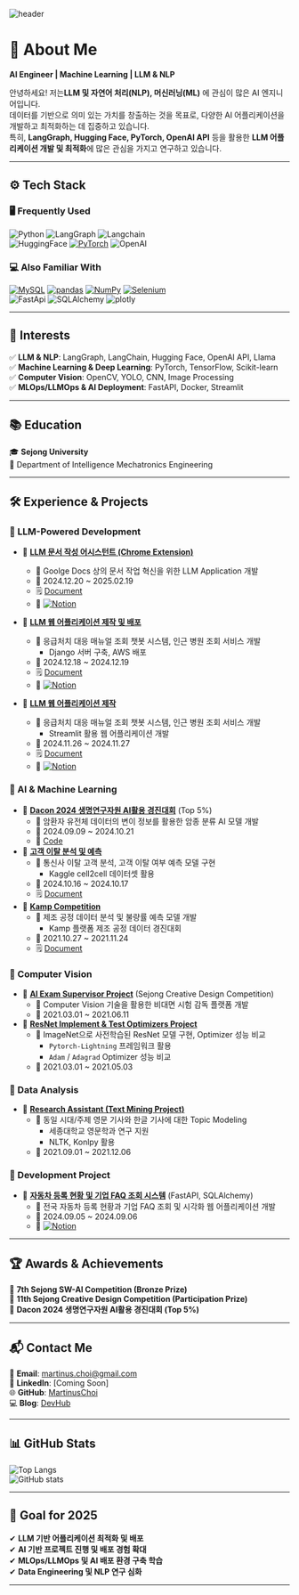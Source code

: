 ![header](https://capsule-render.vercel.app/api?type=waving&color=gradient&height=250&section=header&text=Choi%20YoungMin&fontSize=50)

# 🚀 About Me  
**AI Engineer | Machine Learning | LLM & NLP**  

안녕하세요! 저는**LLM 및 자연어 처리(NLP), 머신러닝(ML)** 에 관심이 많은 AI 엔지니어입니다.  
데이터를 기반으로 의미 있는 가치를 창출하는 것을 목표로, 다양한 AI 어플리케이션을 개발하고 최적화하는 데 집중하고 있습니다.  
특히, **LangGraph, Hugging Face, PyTorch, OpenAI API** 등을 활용한 **LLM 어플리케이션 개발 및 최적화**에 많은 관심을 가지고 연구하고 있습니다.  

---

## ⚙ Tech Stack  

### 🖥 Frequently Used  
![Python](https://img.shields.io/badge/Python-3776AB?style=flat-square&logo=Python&logoColor=white)
![LangGraph](https://img.shields.io/badge/LangGraph-1C3C3C?style=flat-square&logo=LangGraph&logoColor=white)
![Langchain](https://img.shields.io/badge/LangChain-1C3C3C?style=flat-square&logo=LangChain&logoColor=white)  
![HuggingFace](https://img.shields.io/badge/HuggingFace-FFD21E?style=flat-square&logo=HuggingFace&logoColor=white)
[![PyTorch](https://img.shields.io/badge/PyTorch-EE4C2C?style=flat-square&logo=PyTorch&logoColor=white)](https://github.com/MartinusChoi/ResNet_Pytorch)
![OpenAI](https://img.shields.io/badge/OpenAI-412991?style=flat-square&logo=OpenAI&logoColor=white)  

### 💻 Also Familiar With  
[![MySQL](https://img.shields.io/badge/MySQL-4479A1?style=flat-square&logo=MySQL&logoColor=white)]()
[![pandas](https://img.shields.io/badge/pandas-3F4F75?style=flat-square&logo=pandas&logoColor=white)]()
[![NumPy](https://img.shields.io/badge/NumPy-013243?style=flat-square&logo=NumPy&logoColor=white)]()
[![Selenium](https://img.shields.io/badge/Selenium-43B02A?style=flat-square&logo=Selenium&logoColor=white)](https://github.com/2021-2-Creative-Study/crawling)  
![FastApi](https://img.shields.io/badge/FastApi-009688?style=flat-square&logo=fastapi&logoColor=white)
![SQLAlchemy](https://img.shields.io/badge/SQLAlchemy-D71F00?style=flat-square&logo=SQLAlchemy&logoColor=white)
![plotly](https://img.shields.io/badge/plotly-3F4F75?style=flat-square&logo=plotly&logoColor=white)  

---

## 👀 Interests  

✅ **LLM & NLP**: LangGraph, LangChain, Hugging Face, OpenAI API, Llama   
✅ **Machine Learning & Deep Learning**: PyTorch, TensorFlow, Scikit-learn   
✅ **Computer Vision**: OpenCV, YOLO, CNN, Image Processing  
✅ **MLOps/LLMOps & AI Deployment**: FastAPI, Docker, Streamlit

---

## 📚 Education  
🎓 **Sejong University**  
📌 Department of Intelligence Mechatronics Engineering  

---

## 🛠 Experience & Projects

### 🔹 LLM-Powered Development

- 📌 **[LLM 문서 작성 어시스턴트 (Chrome Extension)](https://github.com/SKNETWORKS-FAMILY-AICAMP/SKN05-Final-3Team)**
    - 🎯 Goolge Docs 상의 문서 작업 혁신을 위한 LLM Application 개발
    - 📅 2024.12.20 ~ 2025.02.19
    - 🗒️ [Document](https://github.com/SKNETWORKS-FAMILY-AICAMP/SKN05-FINAL-3TEAM/blob/main/Docs/SKN05_3Team_%EC%B5%9C%EC%A2%85%EB%B0%9C%ED%91%9C%EC%9E%90%EB%A3%8C.pdf)
    - 🔗 [![Notion](https://img.shields.io/badge/Notion-000000?style=flat-square&logo=Notion&logoColor=white)](https://alluring-cerise-57f.notion.site/FinPilot-Home-1655128db47f80cabc52e0568a116d94)

- 📌 **[LLM 웹 어플리케이션 제작 및 배포](https://github.com/SKNETWORKS-FAMILY-AICAMP/SKN05-4TH-2Team)**
    - 🎯 응급처치 대응 매뉴얼 조회 챗봇 시스템, 인근 병원 조회 서비스 개발
        - Django 서버 구축, AWS 배포
    - 📅 2024.12.18 ~ 2024.12.19
    - 🗒️ [Document](https://github.com/SKNETWORKS-FAMILY-AICAMP/SKN05-4TH-2TEAM/blob/main/SKN05-4th-2Team/SKN05-4th-2Team-%EB%B0%9C%ED%91%9C%EC%9E%90%EB%A3%8C.pdf)
    - 🔗 [![Notion](https://img.shields.io/badge/Notion-000000?style=flat-square&logo=Notion&logoColor=white)](https://upbeat-william-67d.notion.site/SKN-Term-Project-4-1601ac6c275c80dd9710cc16caecd8d1)

- 📌 **[LLM 웹 어플리케이션 제작](https://github.com/SKNETWORKS-FAMILY-AICAMP/SKN05-4TH-2Team)**
    - 🎯 응급처치 대응 매뉴얼 조회 챗봇 시스템, 인근 병원 조회 서비스 개발
        - Streamlit 활용 웹 어플리케이션 개발
    - 📅 2024.11.26 ~ 2024.11.27
    - 🗒️ [Document](https://github.com/SKNETWORKS-FAMILY-AICAMP/SKN05-3RD-2TEAM/blob/main/SKN05-3rd-2Team%20document.pdf)
    - 🔗 [![Notion](https://img.shields.io/badge/Notion-000000?style=flat-square&logo=Notion&logoColor=white)](https://upbeat-william-67d.notion.site/SKN5-Term-Project-3-1521ac6c275c80e9af84f6d1d8c52e1e)

### 🔹 AI & Machine Learning  
- 📌 **[Dacon 2024 생명연구자원 AI활용 경진대회](https://dacon.io/competitions/official/236355/overview/description)** (Top 5%)
    - 🎯 암환자 유전체 데이터의 변이 정보를 활용한 암종 분류 AI 모델 개발
    - 📅 2024.09.09 ~ 2024.10.21
    - 🔗 [Code](https://dacon.io/competitions/official/236355/codeshare/12074)
- 📌 **[고객 이탈 분석 및 예측](https://github.com/SKNETWORKS-FAMILY-AICAMP/SKN05-2ST-1TEAM)** 
    - 🎯 통신사 이탈 고객 분석, 고객 이탈 여부 예측 모델 구현
        - Kaggle cell2cell 데이터셋 활용
    - 📅 2024.10.16 ~ 2024.10.17
    - 🗒️ [Document](https://github.com/SKNETWORKS-FAMILY-AICAMP/SKN05-2ST-1TEAM/blob/main/%EA%B0%80%EC%9E%85%20%EA%B3%A0%EA%B0%9D%20%EC%9D%B4%ED%83%88%20%EC%98%88%EC%B8%A1%20%EB%B3%B4%EA%B3%A0%EC%84%9C.1%EC%A1%B0.hwp)
- 📌 **[Kamp Competition](https://github.com/MartinusChoi/Kamp-Competition-2024)**
    - 🎯 제조 공정 데이터 분석 및 불량률 예측 모델 개발
        - Kamp 플랫폼 제조 공정 데이터 경진대회
    - 📅 2021.10.27 ~ 2021.11.24
    - 🗒️ [Document](https://github.com/SKNETWORKS-FAMILY-AICAMP/SKN05-2ST-1TEAM/blob/main/%EA%B0%80%EC%9E%85%20%EA%B3%A0%EA%B0%9D%20%EC%9D%B4%ED%83%88%20%EC%98%88%EC%B8%A1%20%EB%B3%B4%EA%B3%A0%EC%84%9C.1%EC%A1%B0.hwp)

### 🔹 Computer Vision  
- 📌 **[AI Exam Supervisor Project](https://github.com/capstone-pcy)** (Sejong Creative Design Competition)
    - 🎯 Computer Vision 기술을 활용한 비대면 시험 감독 플랫폼 개발
    - 📅 2021.03.01 ~ 2021.06.11
- 📌 **[ResNet Implement & Test Optimizers Project](https://github.com/MartinusChoi/Object-Detection-with-ResNet-Pytorch-2021)**
    - 🎯 ImageNet으로 사전학습된 ResNet 모델 구현, Optimizer 성능 비교
        - `Pytorch-Lightning` 프레임워크 활용
        - `Adam` / `Adagrad` Optimizer 성능 비교
    - 📅 2021.03.01 ~ 2021.05.03

### 🔹 Data Analysis
- 📌 **[Research Assistant (Text Mining Project)](https://github.com/MartinusChoi/Text-Mining-Project)**
    - 🎯 동일 시대/주제 영문 기사와 한글 기사에 대한 Topic Modeling
        - 세종대학교 영문학과 연구 지원
        - NLTK, Konlpy 활용
    - 📅 2021.09.01 ~ 2021.12.06

### 🔹 Development Project
- 📌 **[자동차 등록 현황 및 기업 FAQ 조회 시스템](https://github.com/SKNETWORKS-FAMILY-AICAMP/SKN05-1nd-3Team)** (FastAPI, SQLAlchemy)
    - 🎯 전국 자동차 등록 현황과 기업 FAQ 조회 및 시각화 웹 어플리케이션 개발
    - 📅 2024.09.05 ~ 2024.09.06
    - 🔗 [![Notion](https://img.shields.io/badge/Notion-000000?style=flat-square&logo=Notion&logoColor=white)](https://upbeat-william-67d.notion.site/SKN5-Term-Project-1-19a1ac6c275c80c987d2e27f4c4382ce)

---

## 🏆 Awards & Achievements  
🏅 **7th Sejong SW-AI Competition (Bronze Prize)**  
🏅 **11th Sejong Creative Design Competition (Participation Prize)**  
🏅 **Dacon 2024 생명연구자원 AI활용 경진대회 (Top 5%)**  

---

## 📬 Contact Me  
📧 **Email**: [martinus.choi@gmail.com](mailto:martinus.choi@gmail.com)  
💼 **LinkedIn**: [Coming Soon]  
🌐 **GitHub**: [MartinusChoi](https://github.com/MartinusChoi)   
💻 **Blog**: [DevHub](https://velog.io/@martinus99/posts)  

---

## 📊 GitHub Stats  
![Top Langs](https://github-readme-stats.vercel.app/api/top-langs/?username=MartinusChoi&layout=compact&theme=dark)  
![GitHub stats](https://github-readme-stats.vercel.app/api?username=MartinusChoi&show_icons=true&theme=dark)  

---

## 🎯 Goal for 2025  
✔ **LLM 기반 어플리케이션 최적화 및 배포**  
✔ **AI 기반 프로젝트 진행 및 배포 경험 확대**  
✔ **MLOps/LLMOps 및 AI 배포 환경 구축 학습**  
✔ **Data Engineering 및 NLP 연구 심화**  

---


